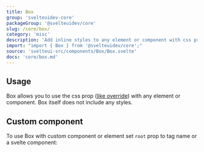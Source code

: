 ```yaml
---
title: Box
group: 'svelteuidev-core'
packageGroup: '@svelteuidev/core'
slug: /core/box/
category: 'misc'
description: 'Add inline styles to any element or component with css prop'
import: "import { Box } from '@svelteuidev/core';"
source: 'svelteui-src/components/Box/Box.svelte'
docs: 'core/box.md'
---
```


<script>
    import { Demo, BoxDemos } from '@svelteuidev/demos';
    import { Heading } from 'components';
</script>

<Heading />

## Usage

Box allows you to use the css prop ([like override](/theming/override)) with any element or component. Box itself does not include any styles.

<Demo demo={BoxDemos.usage} />

## Custom component

To use Box with custom component or element set `root` prop to tag name or a svelte component:

<Demo demo={BoxDemos.custom} />
